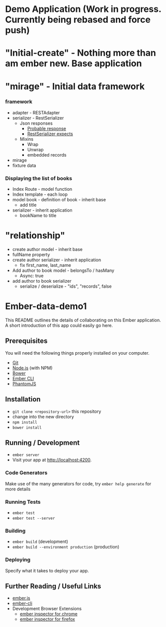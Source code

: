 # Demo Application (Work in progress. Currently being rebased and force push) 

# "Initial-create" - Nothing more than am ember new. Base application
# "mirage" - Initial data framework
### framework
* adapter - RESTAdapter
* serializer - RestSerializer
    * Json responses
        * [Probable response](../mirage/text/raw-json/json-ember-data-1.txt)
        * [RestSerializer expects](../mirage/text/raw-json/json-ember-data-2.txt)
    * Mixins
        * Wrap
        * Unwrap
        * embedded records 
* mirage
* fixture data

### Displaying the list of books
* Index Route - model function
* Index template - each loop
* model book - definition of book - inherit base 
    * add title
* serializer - inherit application
    * bookName to title

# "relationship"
* create author model - inherit base
* fullName property
* create author serializer - inherit application
    * fix first_name, last_name
* Add author to book model - belongsTo / hasMany
    * Async: true
* add author to book serializer
    * serialize / deserialize - "ids", "records", false

# Ember-data-demo1

This README outlines the details of collaborating on this Ember application.
A short introduction of this app could easily go here.

## Prerequisites

You will need the following things properly installed on your computer.

* [Git](http://git-scm.com/)
* [Node.js](http://nodejs.org/) (with NPM)
* [Bower](http://bower.io/)
* [Ember CLI](http://www.ember-cli.com/)
* [PhantomJS](http://phantomjs.org/)

## Installation

* `git clone <repository-url>` this repository
* change into the new directory
* `npm install`
* `bower install`

## Running / Development

* `ember server`
* Visit your app at [http://localhost:4200](http://localhost:4200).

### Code Generators

Make use of the many generators for code, try `ember help generate` for more details

### Running Tests

* `ember test`
* `ember test --server`

### Building

* `ember build` (development)
* `ember build --environment production` (production)

### Deploying

Specify what it takes to deploy your app.

## Further Reading / Useful Links

* [ember.js](http://emberjs.com/)
* [ember-cli](http://www.ember-cli.com/)
* Development Browser Extensions
  * [ember inspector for chrome](https://chrome.google.com/webstore/detail/ember-inspector/bmdblncegkenkacieihfhpjfppoconhi)
  * [ember inspector for firefox](https://addons.mozilla.org/en-US/firefox/addon/ember-inspector/)

